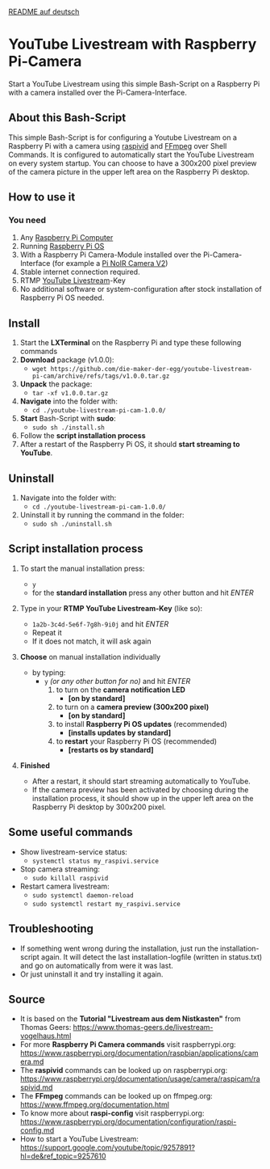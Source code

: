 [README auf deutsch](README.md)

# YouTube Livestream with Raspberry Pi-Camera
Start a YouTube Livestream using this simple Bash-Script on a Raspberry Pi with a camera installed over the Pi-Camera-Interface.

## About this Bash-Script
This simple Bash-Script is for configuring a Youtube Livestream on a Raspberry Pi with a camera using [raspivid](https://www.raspberrypi.org/documentation/usage/camera/raspicam/raspivid.md) and [FFmpeg](https://www.ffmpeg.org/documentation.html) over Shell Commands.
It is configured to automatically start the YouTube Livestream on every system startup. You can choose to have a 300x200 pixel preview of the camera picture in the upper left area on the Raspberry Pi desktop.

## How to use it
### You need
1. Any [Raspberry Pi Computer](https://www.raspberrypi.org/products/)
2. Running [Raspberry Pi OS](https://www.raspberrypi.org/software/operating-systems/)
3. With a Raspberry Pi Camera-Module installed over the Pi-Camera-Interface (for example a [Pi NoIR Camera V2](https://www.raspberrypi.org/products/pi-noir-camera-v2/))
4. Stable internet connection required.
5. RTMP [YouTube Livestream](https://support.google.com/youtube/answer/2907883?hl=en#zippy=%2Csoftware-encoders%2Csoftware-encoder%2Clivestreaming-jetzt-starten%2Clivestream-planen%2Cdie-optionen-jetzt-streamen-und-liveveranstaltung-verwenden)-Key
6. No additional software or system-configuration after stock installation of Raspberry Pi OS needed.

## Install
1. Start the **LXTerminal** on the Raspberry Pi and type these following commands
2. **Download** package (v1.0.0): 
    - `wget https://github.com/die-maker-der-egg/youtube-livestream-pi-cam/archive/refs/tags/v1.0.0.tar.gz`
3. **Unpack** the package: 
    - `tar -xf v1.0.0.tar.gz` 
4. **Navigate** into the folder with: 
    - `cd ./youtube-livestream-pi-cam-1.0.0/`
5. **Start** Bash-Script with **sudo**: 
    - `sudo sh ./install.sh`
6. Follow the **script installation process**
7. After a restart of the Raspberry Pi OS, it should **start streaming to YouTube**.

## Uninstall
1. Navigate into the folder with:
    - `cd ./youtube-livestream-pi-cam-1.0.0/`
2. Uninstall it by running the command in the folder: 
    - `sudo sh ./uninstall.sh`

## Script installation process
1. To start the manual installation press: 
    - `y` 
    - for the **standard installation** press any other button and hit *ENTER*  
2. Type in your **RTMP YouTube Livestream-Key** (like so): 
    - `1a2b-3c4d-5e6f-7g8h-9i0j` and hit *ENTER*  
    - Repeat it
    - If it does not match, it will ask again
3. **Choose** on manual installation individually 
    - by typing:
        - `y` *(or any other button for no)* and hit *ENTER* 
            1. to turn on the **camera notification LED** 
                - **[on by standard]** 
            2. to turn on a **camera preview (300x200 pixel)** 
                - **[on by standard]** 
            3. to install **Raspberry Pi OS updates** (recommended) 
                - **[installs updates by standard]** 
            4. to **restart** your Raspberry Pi OS (recommended) 
                - **[restarts os by standard]** 

4. **Finished** 
    - After a restart, it should start streaming automatically to YouTube.
    - If the camera preview has been activated by choosing during the installation process, it should show up in the upper left area on the Raspberry Pi desktop by 300x200 pixel.

## Some useful commands
- Show livestream-service status:
    - `systemctl status my_raspivi.service`
- Stop camera streaming:
    - `sudo killall raspivid`
- Restart camera livestream:
    - `sudo systemctl daemon-reload`
    - `sudo systemctl restart my_raspivi.service`

## Troubleshooting
- If something went wrong during the installation, just run the installation-script again. It will detect the last installation-logfile (written in status.txt) and go on automatically from were it was last.
- Or just uninstall it and try installing it again.

## Source
- It is based on the **Tutorial "Livestream aus dem Nistkasten"** from Thomas Geers: https://www.thomas-geers.de/livestream-vogelhaus.html
- For more **Raspberry Pi Camera commands** visit raspberrypi.org: https://www.raspberrypi.org/documentation/raspbian/applications/camera.md
- The **raspivid** commands can be looked up on raspberrypi.org: https://www.raspberrypi.org/documentation/usage/camera/raspicam/raspivid.md
- The **FFmpeg** commands can be looked up on ffmpeg.org: https://www.ffmpeg.org/documentation.html
- To know more about **raspi-config** visit raspberrypi.org: https://www.raspberrypi.org/documentation/configuration/raspi-config.md
- How to start a YouTube Livestream: https://support.google.com/youtube/topic/9257891?hl=de&ref_topic=9257610
